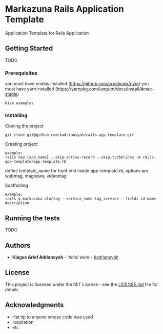 # Markazuna Rails Application Template

Application Template for Rails Application

## Getting Started

TODO

### Prerequisites

you must have nodejs installed (https://github.com/creationix/nvm)
you must have yarn installed (https://yarnpkg.com/lang/en/docs/install/#mac-stable)

```
Give examples
```

### Installing

Cloning the project

```
git clone git@github.com:kadriansyah/rails-app-template.git
```

Creating project

```
example:
rails new [app_name] --skip-active-record --skip-turbolinks -m rails-app-template/app-template.rb
```

define template_name for front end inside app-template.rb, options are webmag, magnews, videomag

Scaffolding

```
example:
rails g markazuna alo/tag --service_name tag_service --fields id name description
```

## Running the tests

TODO

## Authors

* **Kiagus Arief Adriansyah** - *Initial work* - [kadriansyah](https://github.com/kadriansyah)

## License

This project is licensed under the MIT License - see the [LICENSE.md](LICENSE.md) file for details

## Acknowledgments

* Hat tip to anyone whose code was used
* Inspiration
* etc